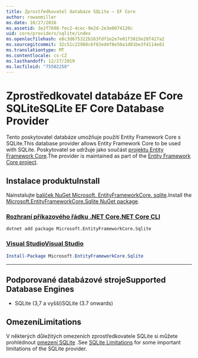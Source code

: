 ```yaml
---
title: Zprostředkovatel databáze SQLite – EF Core
author: rowanmiller
ms.date: 10/27/2016
ms.assetid: 3e2f7698-fec2-4cec-9e2d-2e3e0074120c
uid: core/providers/sqlite/index
ms.openlocfilehash: e8c3d675322b163fdf1e2e7e01f3815e28f427a2
ms.sourcegitcommit: 32c51c22988c6f83ed4f8e50a1d01be3f4114e81
ms.translationtype: MT
ms.contentlocale: cs-CZ
ms.lasthandoff: 12/27/2019
ms.locfileid: "75502250"
---
```

# <a name="sqlite-ef-core-database-provider"></a><span data-ttu-id="aceca-102">Zprostředkovatel databáze EF Core SQLite</span><span class="sxs-lookup"><span data-stu-id="aceca-102">SQLite EF Core Database Provider</span></span>

<span data-ttu-id="aceca-103">Tento poskytovatel databáze umožňuje použití Entity Framework Core s SQLite.</span><span class="sxs-lookup"><span data-stu-id="aceca-103">This database provider allows Entity Framework Core to be used with SQLite.</span></span> <span data-ttu-id="aceca-104">Poskytovatel se udržuje jako součást [projektu Entity Framework Core](https://github.com/aspnet/EntityFrameworkCore).</span><span class="sxs-lookup"><span data-stu-id="aceca-104">The provider is maintained as part of the [Entity Framework Core project](https://github.com/aspnet/EntityFrameworkCore).</span></span>

## <a name="install"></a><span data-ttu-id="aceca-105">Instalace produktu</span><span class="sxs-lookup"><span data-stu-id="aceca-105">Install</span></span>

<span data-ttu-id="aceca-106">Nainstalujte [balíček NuGet Microsoft. EntityFrameworkCore. sqlite](https://www.nuget.org/packages/Microsoft.EntityFrameworkCore.Sqlite/).</span><span class="sxs-lookup"><span data-stu-id="aceca-106">Install the [Microsoft.EntityFrameworkCore.Sqlite NuGet package](https://www.nuget.org/packages/Microsoft.EntityFrameworkCore.Sqlite/).</span></span>

### <a name="net-core-clitabdotnet-core-cli"></a>[<span data-ttu-id="aceca-107">Rozhraní příkazového řádku .NET Core</span><span class="sxs-lookup"><span data-stu-id="aceca-107">.NET Core CLI</span></span>](#tab/dotnet-core-cli)

```dotnetcli
dotnet add package Microsoft.EntityFrameworkCore.Sqlite
```

### <a name="visual-studiotabvs"></a>[<span data-ttu-id="aceca-108">Visual Studio</span><span class="sxs-lookup"><span data-stu-id="aceca-108">Visual Studio</span></span>](#tab/vs)

``` powershell
Install-Package Microsoft.EntityFrameworkCore.Sqlite
```

***

## <a name="supported-database-engines"></a><span data-ttu-id="aceca-109">Podporované databázové stroje</span><span class="sxs-lookup"><span data-stu-id="aceca-109">Supported Database Engines</span></span>

* <span data-ttu-id="aceca-110">SQLite (3,7 a vyšší)</span><span class="sxs-lookup"><span data-stu-id="aceca-110">SQLite (3.7 onwards)</span></span>

## <a name="limitations"></a><span data-ttu-id="aceca-111">Omezení</span><span class="sxs-lookup"><span data-stu-id="aceca-111">Limitations</span></span>

<span data-ttu-id="aceca-112">V některých důležitých omezeních zprostředkovatele SQLite si můžete prohlédnout [omezení SQLite](limitations.md) .</span><span class="sxs-lookup"><span data-stu-id="aceca-112">See [SQLite Limitations](limitations.md) for some important limitations of the SQLite provider.</span></span>
